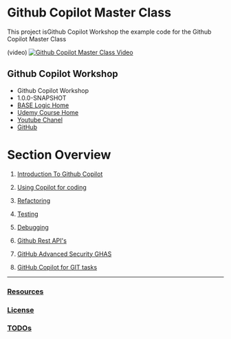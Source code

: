 # Github Copilot Master Class

This project isGithub Copilot Workshop the example code for the Github Copilot Master Class

(video)
[![Github Copilot Master Class Video](https://i0.wp.com/oksala.net/wp-content/uploads/2022/06/image-6.png?fit=1024%2C536&ssl=1)](http://www.youtube.com/watch?v=IgKDKUPfR1A "Official Release: Github Copilot Master Class")

## Github Copilot Workshop

* Github Copilot Workshop
* 1.0.0-SNAPSHOT
* [BASE Logic Home](https://baselogic.io)
* [Udemy Course Home](https://www.udemy.com/course/github_copilot_master_class)
* [Youtube Chanel](https://youtube.com/c/baselogic)
* [GitHub](https://github.com/mickknutson/github_copilot_master_class)


# Section Overview

1. [Introduction To Github Copilot](chapter01/README.md)

2. [Using Copilot for coding](chapter02/README.md)

3. [Refactoring](./chapter03/README.md)

4. [Testing](./chapter04/README.md)
5. [Debugging](./chapter05/README.md)
6. [Github Rest API's](./chapter06/README.md)
7. [GitHub Advanced Security GHAS](./chapter07/README.md)

8. [GitHub Copilot for GIT tasks](chapter08/README.md)


---

### [Resources](docs/resources.md)
### [License](docs/license.md)
### [TODOs](docs/todo.md)
